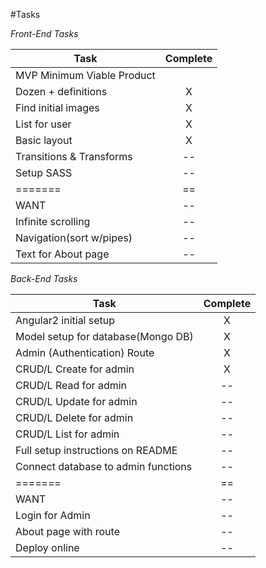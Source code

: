 #Tasks

*Front-End Tasks*

|Task | Complete |
| ------------- |:-------------:|
| MVP Minimum Viable Product |  |
| Dozen + definitions| X |
| Find initial images | X |
| List for user| X |
| Basic layout| X |
| Transitions & Transforms | -- |
| Setup SASS | -- |
| ======= | == |
| WANT | -- |
| Infinite scrolling | -- |
| Navigation(sort w/pipes)| -- |
| Text for About page | -- |


*Back-End Tasks*

| Task | Complete |
| ------------- |:-------------:|
| Angular2 initial setup| X |
| Model setup for database(Mongo DB)| X |
| Admin (Authentication) Route | X |
| CRUD/L Create for admin | X |
| CRUD/L Read for admin | -- |
| CRUD/L Update for admin | -- |
| CRUD/L Delete for admin | -- |
| CRUD/L List for admin | -- |
| Full setup instructions on README | -- |
| Connect database to admin functions | -- |
| ======= | == |
| WANT | -- |
| Login for Admin | -- |
| About page with route | -- |
| Deploy online | -- |
